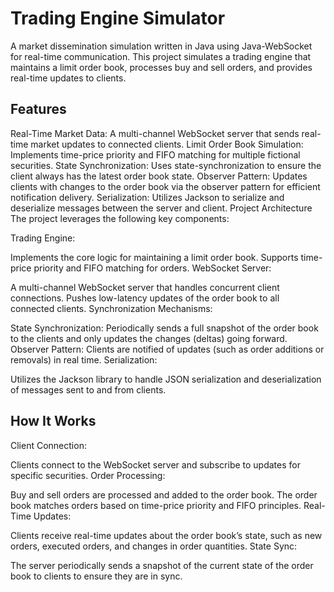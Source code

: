 # Trading Engine Simulator
A market dissemination simulation written in Java using Java-WebSocket for real-time communication. This project simulates a trading engine that maintains a limit order book, processes buy and sell orders, and provides real-time updates to clients.

## Features
Real-Time Market Data: A multi-channel WebSocket server that sends real-time market updates to connected clients.
Limit Order Book Simulation: Implements time-price priority and FIFO matching for multiple fictional securities.
State Synchronization: Uses state-synchronization to ensure the client always has the latest order book state.
Observer Pattern: Updates clients with changes to the order book via the observer pattern for efficient notification delivery.
Serialization: Utilizes Jackson to serialize and deserialize messages between the server and client.
Project Architecture
The project leverages the following key components:

Trading Engine:

Implements the core logic for maintaining a limit order book.
Supports time-price priority and FIFO matching for orders.
WebSocket Server:

A multi-channel WebSocket server that handles concurrent client connections.
Pushes low-latency updates of the order book to all connected clients.
Synchronization Mechanisms:

State Synchronization: Periodically sends a full snapshot of the order book to the clients and only updates the changes (deltas) going forward.
Observer Pattern: Clients are notified of updates (such as order additions or removals) in real time.
Serialization:

Utilizes the Jackson library to handle JSON serialization and deserialization of messages sent to and from clients.
## How It Works
Client Connection:

Clients connect to the WebSocket server and subscribe to updates for specific securities.
Order Processing:

Buy and sell orders are processed and added to the order book.
The order book matches orders based on time-price priority and FIFO principles.
Real-Time Updates:

Clients receive real-time updates about the order book’s state, such as new orders, executed orders, and changes in order quantities.
State Sync:

The server periodically sends a snapshot of the current state of the order book to clients to ensure they are in sync.
